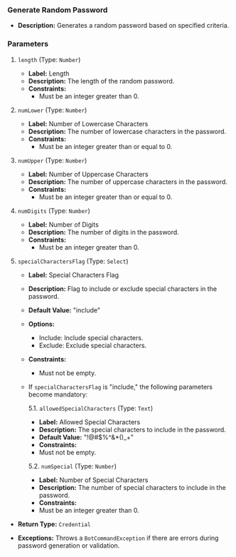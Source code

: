 ### Generate Random Password

- **Description:** Generates a random password based on specified criteria.

### Parameters

1. `length` (Type: `Number`)
    - **Label:** Length
    - **Description:** The length of the random password.
    - **Constraints:**
        - Must be an integer greater than 0.

2. `numLower` (Type: `Number`)
    - **Label:** Number of Lowercase Characters
    - **Description:** The number of lowercase characters in the password.
    - **Constraints:**
        - Must be an integer greater than or equal to 0.

3. `numUpper` (Type: `Number`)
    - **Label:** Number of Uppercase Characters
    - **Description:** The number of uppercase characters in the password.
    - **Constraints:**
        - Must be an integer greater than or equal to 0.

4. `numDigits` (Type: `Number`)
    - **Label:** Number of Digits
    - **Description:** The number of digits in the password.
    - **Constraints:**
        - Must be an integer greater than 0.

5. `specialCharactersFlag` (Type: `Select`)
    - **Label:** Special Characters Flag
    - **Description:** Flag to include or exclude special characters in the password.
    - **Default Value:** "include"
    - **Options:**
        - Include: Include special characters.
        - Exclude: Exclude special characters.
    - **Constraints:**
        - Must not be empty.

    - If `specialCharactersFlag` is "include," the following parameters become mandatory:

      5.1. `allowedSpecialCharacters` (Type: `Text`)
        - **Label:** Allowed Special Characters
        - **Description:** The special characters to include in the password.
        - **Default Value:** "!@#$%^&*()_+"
        - **Constraints:**
        - Must not be empty.

      5.2. `numSpecial` (Type: `Number`)
        - **Label:** Number of Special Characters
        - **Description:** The number of special characters to include in the password.
        - **Constraints:**
        - Must be an integer greater than 0.

- **Return Type:** `Credential`

- **Exceptions:** Throws a `BotCommandException` if there are errors during password generation or validation.
